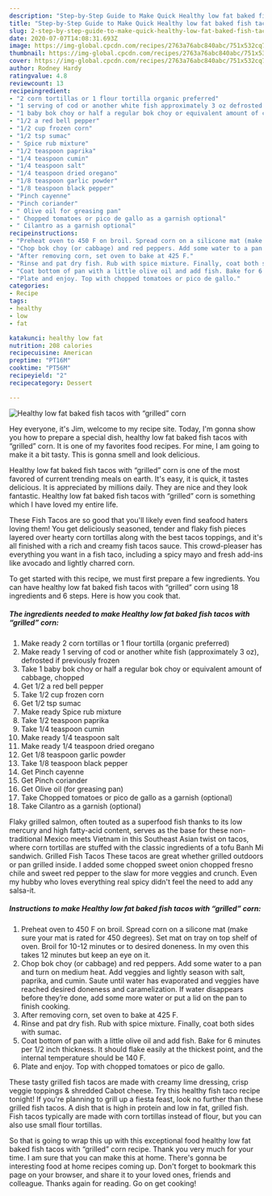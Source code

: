 ```yaml
---
description: "Step-by-Step Guide to Make Quick Healthy low fat baked fish tacos with “grilled” corn"
title: "Step-by-Step Guide to Make Quick Healthy low fat baked fish tacos with “grilled” corn"
slug: 2-step-by-step-guide-to-make-quick-healthy-low-fat-baked-fish-tacos-with-grilled-corn
date: 2020-07-07T14:08:31.693Z
image: https://img-global.cpcdn.com/recipes/2763a76abc840abc/751x532cq70/healthy-low-fat-baked-fish-tacos-with-grilled-corn-recipe-main-photo.jpg
thumbnail: https://img-global.cpcdn.com/recipes/2763a76abc840abc/751x532cq70/healthy-low-fat-baked-fish-tacos-with-grilled-corn-recipe-main-photo.jpg
cover: https://img-global.cpcdn.com/recipes/2763a76abc840abc/751x532cq70/healthy-low-fat-baked-fish-tacos-with-grilled-corn-recipe-main-photo.jpg
author: Rodney Hardy
ratingvalue: 4.8
reviewcount: 13
recipeingredient:
- "2 corn tortillas or 1 flour tortilla organic preferred"
- "1 serving of cod or another white fish approximately 3 oz defrosted if previously frozen"
- "1 baby bok choy or half a regular bok choy or equivalent amount of cabbage chopped"
- "1/2 a red bell pepper"
- "1/2 cup frozen corn"
- "1/2 tsp sumac"
- " Spice rub mixture"
- "1/2 teaspoon paprika"
- "1/4 teaspoon cumin"
- "1/4 teaspoon salt"
- "1/4 teaspoon dried oregano"
- "1/8 teaspoon garlic powder"
- "1/8 teaspoon black pepper"
- "Pinch cayenne"
- "Pinch coriander"
- " Olive oil for greasing pan"
- " Chopped tomatoes or pico de gallo as a garnish optional"
- " Cilantro as a garnish optional"
recipeinstructions:
- "Preheat oven to 450 F on broil. Spread corn on a silicone mat (make sure your mat is rated for 450 degrees). Set mat on tray on top shelf of oven. Broil for 10-12 minutes or to desired doneness. In my oven this takes 12 minutes but keep an eye on it."
- "Chop bok choy (or cabbage) and red peppers. Add some water to a pan and turn on medium heat. Add veggies and lightly season with salt, paprika, and cumin. Saute until water has evaporated and veggies have reached desired doneness and caramelization. If water disappears before they’re done, add some more water or put a lid on the pan to finish cooking."
- "After removing corn, set oven to bake at 425 F."
- "Rinse and pat dry fish. Rub with spice mixture. Finally, coat both sides with sumac."
- "Coat bottom of pan with a little olive oil and add fish. Bake for 6 minutes per 1/2 inch thickness. It should flake easily at the thickest point, and the internal temperature should be 140 F."
- "Plate and enjoy. Top with chopped tomatoes or pico de gallo."
categories:
- Recipe
tags:
- healthy
- low
- fat

katakunci: healthy low fat 
nutrition: 208 calories
recipecuisine: American
preptime: "PT16M"
cooktime: "PT56M"
recipeyield: "2"
recipecategory: Dessert

---
```



![Healthy low fat baked fish tacos with “grilled” corn](https://img-global.cpcdn.com/recipes/2763a76abc840abc/751x532cq70/healthy-low-fat-baked-fish-tacos-with-grilled-corn-recipe-main-photo.jpg)

Hey everyone, it's Jim, welcome to my recipe site. Today, I'm gonna show you how to prepare a special dish, healthy low fat baked fish tacos with “grilled” corn. It is one of my favorites food recipes. For mine, I am going to make it a bit tasty. This is gonna smell and look delicious.

Healthy low fat baked fish tacos with “grilled” corn is one of the most favored of current trending meals on earth. It's easy, it is quick, it tastes delicious. It is appreciated by millions daily. They are nice and they look fantastic. Healthy low fat baked fish tacos with “grilled” corn is something which I have loved my entire life.

These Fish Tacos are so good that you&#39;ll likely even find seafood haters loving them! You get deliciously seasoned, tender and flaky fish pieces layered over hearty corn tortillas along with the best tacos toppings, and it&#39;s all finished with a rich and creamy fish tacos sauce. This crowd-pleaser has everything you want in a fish taco, including a spicy mayo and fresh add-ins like avocado and lightly charred corn.


To get started with this recipe, we must first prepare a few ingredients. You can have healthy low fat baked fish tacos with “grilled” corn using 18 ingredients and 6 steps. Here is how you cook that.

<!--inarticleads1-->

##### The ingredients needed to make Healthy low fat baked fish tacos with “grilled” corn:

1. Make ready 2 corn tortillas or 1 flour tortilla (organic preferred)
1. Make ready 1 serving of cod or another white fish (approximately 3 oz), defrosted if previously frozen
1. Take 1 baby bok choy or half a regular bok choy or equivalent amount of cabbage, chopped
1. Get 1/2 a red bell pepper
1. Take 1/2 cup frozen corn
1. Get 1/2 tsp sumac
1. Make ready  Spice rub mixture
1. Take 1/2 teaspoon paprika
1. Take 1/4 teaspoon cumin
1. Make ready 1/4 teaspoon salt
1. Make ready 1/4 teaspoon dried oregano
1. Get 1/8 teaspoon garlic powder
1. Take 1/8 teaspoon black pepper
1. Get Pinch cayenne
1. Get Pinch coriander
1. Get  Olive oil (for greasing pan)
1. Take  Chopped tomatoes or pico de gallo as a garnish (optional)
1. Take  Cilantro as a garnish (optional)


Flaky grilled salmon, often touted as a superfood fish thanks to its low mercury and high fatty-acid content, serves as the base for these non-traditional Mexico meets Vietnam in this Southeast Asian twist on tacos, where corn tortillas are stuffed with the classic ingredients of a tofu Banh Mi sandwich. Grilled Fish Tacos These tacos are great whether grilled outdoors or pan grilled inside. I added some chopped sweet onion chopped fresno chile and sweet red pepper to the slaw for more veggies and crunch. Even my hubby who loves everything real spicy didn&#39;t feel the need to add any salsa-it. 

<!--inarticleads2-->

##### Instructions to make Healthy low fat baked fish tacos with “grilled” corn:

1. Preheat oven to 450 F on broil. Spread corn on a silicone mat (make sure your mat is rated for 450 degrees). Set mat on tray on top shelf of oven. Broil for 10-12 minutes or to desired doneness. In my oven this takes 12 minutes but keep an eye on it.
1. Chop bok choy (or cabbage) and red peppers. Add some water to a pan and turn on medium heat. Add veggies and lightly season with salt, paprika, and cumin. Saute until water has evaporated and veggies have reached desired doneness and caramelization. If water disappears before they’re done, add some more water or put a lid on the pan to finish cooking.
1. After removing corn, set oven to bake at 425 F.
1. Rinse and pat dry fish. Rub with spice mixture. Finally, coat both sides with sumac.
1. Coat bottom of pan with a little olive oil and add fish. Bake for 6 minutes per 1/2 inch thickness. It should flake easily at the thickest point, and the internal temperature should be 140 F.
1. Plate and enjoy. Top with chopped tomatoes or pico de gallo.


These tasty grilled fish tacos are made with creamy lime dressing, crisp veggie toppings &amp; shredded Cabot cheese. Try this healthy fish taco recipe tonight! If you&#39;re planning to grill up a fiesta feast, look no further than these grilled fish tacos. A dish that is high in protein and low in fat, grilled fish. Fish tacos typically are made with corn tortillas instead of flour, but you can also use small flour tortillas. 

So that is going to wrap this up with this exceptional food healthy low fat baked fish tacos with “grilled” corn recipe. Thank you very much for your time. I am sure that you can make this at home. There's gonna be interesting food at home recipes coming up. Don't forget to bookmark this page on your browser, and share it to your loved ones, friends and colleague. Thanks again for reading. Go on get cooking!
